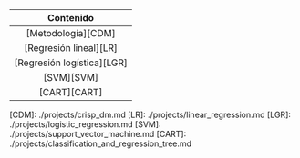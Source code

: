 <div align="center" markdown="1">

|        **Contenido**      |
|:----------------------:	|
| [Metodología][CDM]        |
| [Regresión lineal][LR]    |
| [Regresión logística][LGR]|
| [SVM][SVM]                |
| [CART][CART]              |

</div>
[CDM]: ./projects/crisp_dm.md
[LR]: ./projects/linear_regression.md
[LGR]: ./projects/logistic_regression.md
[SVM]: ./projects/support_vector_machine.md
[CART]: ./projects/classification_and_regression_tree.md